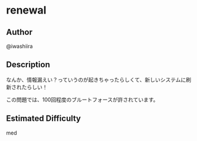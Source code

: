 # renewal

## Author
@iwashiira

## Description

なんか、情報漏えい？っていうのが起きちゃったらしくて、新しいシステムに刷新されたらしい！

この問題では、100回程度のブルートフォースが許されています。

## Estimated Difficulty

med
